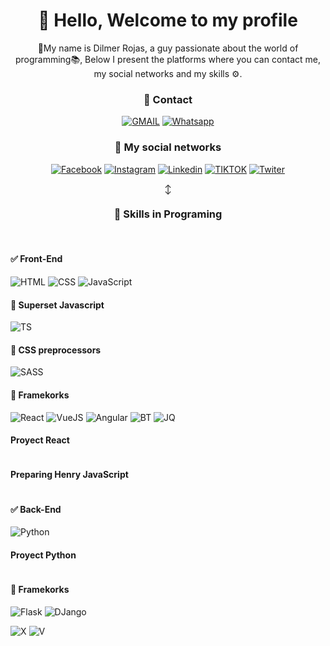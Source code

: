 <div align="center">
  <h1> 👋 Hello, Welcome to my profile</h1>
  <p>📢My name is Dilmer Rojas, a guy passionate about the world of programming📚, Below I present the platforms where you can contact me, my social networks and my skills ⚙️.</p>
</div>
<div align="center">
  <h3>📱 Contact</h3>
  
  [![GMAIL](https://img.shields.io/badge/Gmail-D14836?style=for-the-badge&logo=gmail&logoColor=white)](https://github.com/Dilmer-R/Dilmer-R/blob/9fade6460e12aa2c3448d010e71e486264549f00/correo.txt)
  [![Whatsapp](https://img.shields.io/badge/WhatsApp-25D366?style=for-the-badge&logo=whatsapp&logoColor=white)](https://wa.me/+51983055175)
  
  <h3>👨 My social networks</h3>
  
  [![Facebook](https://img.shields.io/badge/Facebook-1877F2?style=for-the-badge&logo=facebook&logoColor=white)](https://facebook.com/)
  [![Instagram](https://img.shields.io/badge/Instagram-E4405F?style=for-the-badge&logo=instagram&logoColor=white)](https://instagram.com/)
  [![Linkedin](https://img.shields.io/badge/LinkedIn-0077B5?style=for-the-badge&logo=linkedin&logoColor=white)](https://linkedin.com/)
  [![TIKTOK](https://img.shields.io/badge/TikTok-000000?style=for-the-badge&logo=tiktok&logoColor=white)](https://tiktok.com/)
  [![Twiter](https://img.shields.io/badge/Twitter-1DA1F2?style=for-the-badge&logo=twitter&logoColor=white)](https://twiter.com/)
  
↕️

  <h3>🚀 Skills in Programing</h3>
  <br/>
</div>
  <h4> ✅ Front-End</h4>
  
  ![HTML](https://img.shields.io/badge/HTML5-E34F26?style=for-the-badge&logo=html5&logoColor=white)
  ![CSS](https://img.shields.io/badge/CSS3-1572B6?style=for-the-badge&logo=css3&logoColor=white)
  ![JavaScript](https://img.shields.io/badge/JavaScript-F7DF1E?style=for-the-badge&logo=javascript&logoColor=black)
  
  <h4>📌 Superset Javascript</h4>
  
  ![TS](https://img.shields.io/badge/TypeScript-007ACC?style=for-the-badge&logo=typescript&logoColor=white)
  
  <h4>📌 CSS preprocessors</h4>
  
  ![SASS](https://img.shields.io/badge/Sass-CC6699?style=for-the-badge&logo=sass&logoColor=white)
 
  <h4>📌 Framekorks</h4>
  
  ![React](https://img.shields.io/badge/React-20232A?style=for-the-badge&logo=react&logoColor=61DAFB)
  ![VueJS](https://img.shields.io/badge/Vue.js-35495E?style=for-the-badge&logo=vue.js&logoColor=4FC08D)
  ![Angular](https://img.shields.io/badge/Angular-DD0031?style=for-the-badge&logo=angular&logoColor=white)
  ![BT](https://img.shields.io/badge/Bootstrap-563D7C?style=for-the-badge&logo=bootstrap&logoColor=white)
  ![JQ](https://img.shields.io/badge/jQuery-0769AD?style=for-the-badge&logo=jquery&logoColor=white)
  
  <h4>Proyect React</h4>
  <img src="https://github-readme-stats.vercel.app/api/pin/?username=Dilmer-R&repo=PROY-REACT" alt="">
  <br/>
  <h4> Preparing Henry JavaScript</h4>
  <img src="https://github-readme-stats.vercel.app/api/pin/?username=Dilmer-R&repo=Curso.Prep.Henry" alt="">

  <h4> ✅ Back-End</h4>
  
  ![Python](https://img.shields.io/badge/Python-3776AB?style=for-the-badge&logo=python&logoColor=yellow)
  
  <h4>Proyect Python</h4>
  <img src="https://github-readme-stats.vercel.app/api/pin/?username=Dilmer-R&repo=Python-TK" alt="">
  
  <h4>📌 Framekorks</h4>
  
  ![Flask](https://img.shields.io/badge/Flask-000000?style=for-the-badge&logo=flask&logoColor=white)
  ![DJango](https://img.shields.io/badge/Django-092E20?style=for-the-badge&logo=django&logoColor=white)
  
![X](https://github-readme-stats.vercel.app/api?username=Dilmer-R&theme=blue-green)
![V](https://github-readme-stats.vercel.app/api/top-langs/?username=Dilmer-R&theme=blue-green)
